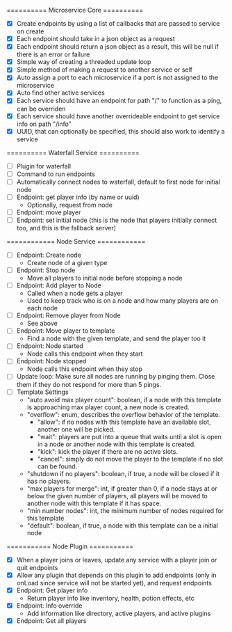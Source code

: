 ========== Microservice Core ==========
- [x] Create endpoints by using a list of callbacks that are passed to service on create
- [x] Each endpoint should take in a json object as a request
- [x] Each endpoint should return a json object as a result, this will be null if there is an error or failure
- [x] Simple way of creating a threaded update loop
- [x] Simple method of making a request to another service or self
- [x] Auto assign a port to each microservice if a port is not assigned to the microservice
- [x] Auto find other active services
- [x] Each service should have an endpoint for path "/" to function as a ping, can be overriden
- [x] Each service should have another overrideable endpoint to get service info on path "/info"
- [X] UUID, that can optionally be specified, this should also work to identify a service

========== Waterfall Service ==========
- [ ] Plugin for waterfall
- [ ] Command to run endpoints
- [ ] Automatically connect nodes to waterfall, default to first node for initial node
- [ ] Endpoint: get player info (by name or uuid)
  - Optionally, request from node
- [ ] Endpoint: move player
- [ ] Endpoint: set initial node (this is the node that players initially connect too, and this is the fallback server)

============ Node  Service ============
- [ ] Endpoint: Create node
  - Create node of a given type
- [ ] Endpoint: Stop node
  - Move all players to initial node before stopping a node
- [ ] Endpoint: Add player to Node
  - Called when a node gets a player
  - Used to keep track who is on a node and how many players are on each node
- [ ] Endpoint: Remove player from Node
  - See above
- [ ] Endpoint: Move player to template
  - Find a node with the given template, and send the player too it
- [ ] Endpoint: Node started
  - Node calls this endpoint when they start
- [ ] Endpoint: Node stopped
  - Node calls this endpoint when they stop
- [ ] Update loop: Make sure all nodes are running by pinging them.  Close them if they do not respond for more than 5 pings.
- [ ] Template Settings
  - "auto avoid max player count": boolean, if a node with this template is approaching max player count, a new node is created.
  - "overflow": enum, describes the overflow behavior of the template.
    - "allow": if no nodes with this template have an available slot, another one will be picked.
    - "wait": players are put into a queue that waits until a slot is open in a node or another node with this template is created.
    - "kick": kick the player if there are no active slots.
    - "cancel": simply do not move the player to the template if no slot can be found.
  - "shutdown if no players": boolean, if true, a node will be closed if it has no players.
  - "max players for merge": int, if greater than 0, if a node stays at or below the given number of players, all players will be moved to another node with this template if it has space.
  - "min number nodes": int, the minimum number of nodes required for this template
  - "default": boolean, if true, a node with this template can be a initial node

=========== Node Plugin ===========
- [x] When a player joins or leaves, update any service with a player join or quit endpoints
- [x] Allow any plugin that depends on this plugin to add endpoints (only in onLoad since service will not be started yet), and request endpoints
- [x] Endpoint: Get player info
  - Return player info like inventory, health, potion effects, etc
- [x] Endpoint: Info override
  - Add information like directory, active players, and active plugins
- [x] Endpoint: Get all players